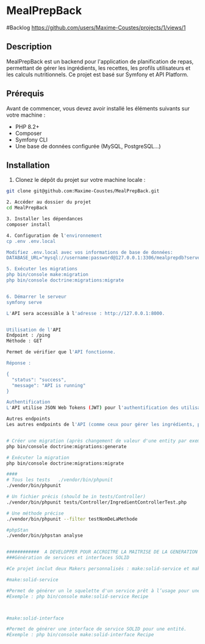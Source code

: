 # MealPrepBack

#Backlog
https://github.com/users/Maxime-Coustes/projects/1/views/1

## Description
MealPrepBack est un backend pour l'application de planification de repas, permettant de gérer les ingrédients, les recettes, les profils utilisateurs et les calculs nutritionnels. Ce projet est basé sur Symfony et API Platform.

## Prérequis

Avant de commencer, vous devez avoir installé les éléments suivants sur votre machine :

- PHP 8.2+
- Composer
- Symfony CLI
- Une base de données configurée (MySQL, PostgreSQL...)

## Installation

1. Clonez le dépôt du projet sur votre machine locale :

```bash
git clone git@github.com:Maxime-Coustes/MealPrepBack.git

2. Accéder au dossier du projet
cd MealPrepBack

3. Installer les dépendances
composer install

4. Configuration de l'environnement
cp .env .env.local

Modifiez .env.local avec vos informations de base de données:
DATABASE_URL="mysql://username:password@127.0.0.1:3306/mealprepdb?serverVersion=5.7"

5. Exécuter les migrations
php bin/console make:migration
php bin/console doctrine:migrations:migrate


6. Démarrer le serveur
symfony serve

L'API sera accessible à l'adresse : http://127.0.0.1:8000.


Utilisation de l'API
Endpoint : /ping
Méthode : GET

Permet de vérifier que l'API fonctionne.

Réponse :

{
  "status": "success",
  "message": "API is running"
}

Authentification
L'API utilise JSON Web Tokens (JWT) pour l'authentification des utilisateurs. Pour obtenir un token, envoyez une requête POST à /api/login avec les informations d'identification (par exemple, email et mot de passe).

Autres endpoints
Les autres endpoints de l'API (comme ceux pour gérer les ingrédients, produits, recettes, etc.) seront ajoutés et documentés au fur et à mesure de l'avancement du projet.


# Créer une migration (après changement de valeur d'une entity par exemple)
php bin/console doctrine:migrations:generate

# Exécuter la migration
php bin/console doctrine:migrations:migrate

#### 
# Tous les tests   ./vendor/bin/phpunit
./vendor/bin/phpunit

# Un fichier précis (should be in tests/Controller)
./vendor/bin/phpunit tests/Controller/IngredientControllerTest.php

# Une méthode précise
./vendor/bin/phpunit --filter testNomDeLaMethode

#phpStan
./vendor/bin/phpstan analyse 


############  A DEVELOPPER POUR ACCROITRE LA MAITRISE DE LA GENERATION DE CODE REDONDANT SI NCS ############
###Génération de services et interfaces SOLID

#Ce projet inclut deux Makers personnalisés : make:solid-service et make:solid-interface.

#make:solid-service

#Permet de générer un le squelette d'un service prêt à l’usage pour une entité donnée.
#Exemple : php bin/console make:solid-service Recipe



#make:solid-interface

#Permet de générer une interface de service SOLID pour une entité.
#Exemple : php bin/console make:solid-interface Recipe

